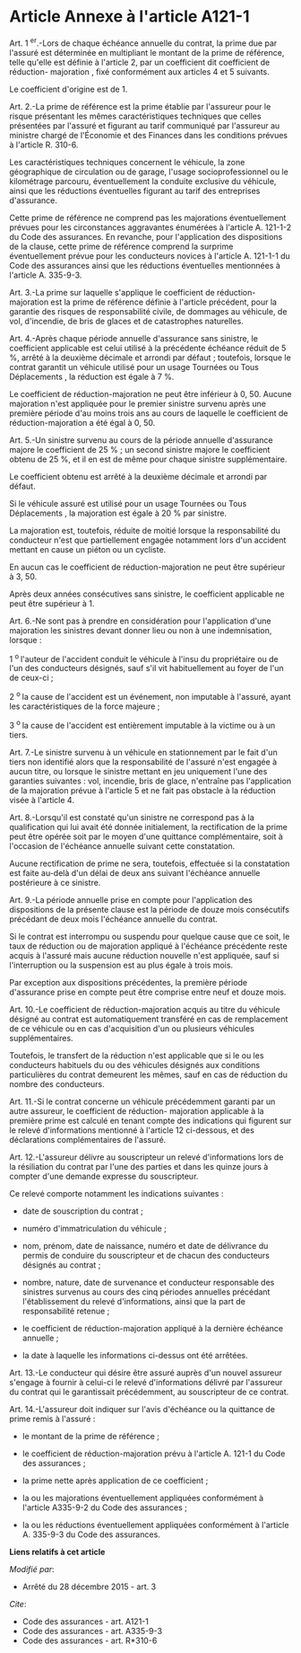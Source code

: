# Article Annexe à l'article A121-1

Art. 1 
  <sup>er</sup>.-Lors de chaque échéance annuelle du contrat, la prime due par l'assuré est déterminée en multipliant le
montant de la prime de référence, telle qu'elle est définie à l'article 2, par un coefficient dit coefficient de réduction-
majoration , fixé conformément aux articles 4 et 5 suivants. 

Le coefficient d'origine est de 1. 

Art. 2.-La prime de référence est la prime établie par l'assureur pour le risque présentant les mêmes caractéristiques
techniques que celles présentées par l'assuré et figurant au tarif communiqué par l'assureur au ministre chargé de l'Économie
et des Finances dans les conditions prévues à l'article R. 310-6. 

Les caractéristiques techniques concernent le véhicule, la zone géographique de circulation ou de garage, l'usage
socioprofessionnel ou le kilométrage parcouru, éventuellement la conduite exclusive du véhicule, ainsi que les réductions
éventuelles figurant au tarif des entreprises d'assurance. 

Cette prime de référence ne comprend pas les majorations éventuellement prévues pour les circonstances aggravantes énumérées
à l'article A. 121-1-2 du Code des assurances. En revanche, pour l'application des dispositions de la clause, cette prime de
référence comprend la surprime éventuellement prévue pour les conducteurs novices à l'article A. 121-1-1 du Code des
assurances ainsi que les réductions éventuelles mentionnées à l'article A. 335-9-3. 

Art. 3.-La prime sur laquelle s'applique le coefficient de réduction-majoration est la prime de référence définie à l'article
précédent, pour la garantie des risques de responsabilité civile, de dommages au véhicule, de vol, d'incendie, de bris de
glaces et de catastrophes naturelles. 

Art. 4.-Après chaque période annuelle d'assurance sans sinistre, le coefficient applicable est celui utilisé à la précédente
échéance réduit de 5 %, arrêté à la deuxième décimale et arrondi par défaut ; toutefois, lorsque le contrat garantit un
véhicule utilisé pour un usage Tournées  ou Tous Déplacements , la réduction est égale à 7 %. 

Le coefficient de réduction-majoration ne peut être inférieur à 0, 50. Aucune majoration n'est appliquée pour le premier
sinistre survenu après une première période d'au moins trois ans au cours de laquelle le coefficient de réduction-majoration
a été égal à 0, 50. 

Art. 5.-Un sinistre survenu au cours de la période annuelle d'assurance majore le coefficient de 25 % ; un second sinistre
majore le coefficient obtenu de 25 %, et il en est de même pour chaque sinistre supplémentaire. 

Le coefficient obtenu est arrêté à la deuxième décimale et arrondi par défaut. 

Si le véhicule assuré est utilisé pour un usage Tournées  ou Tous Déplacements , la majoration est égale à 20 % par
sinistre. 

La majoration est, toutefois, réduite de moitié lorsque la responsabilité du conducteur n'est que partiellement engagée
notamment lors d'un accident mettant en cause un piéton ou un cycliste. 

En aucun cas le coefficient de réduction-majoration ne peut être supérieur à 3, 50. 

Après deux années consécutives sans sinistre, le coefficient applicable ne peut être supérieur à 1. 

Art. 6.-Ne sont pas à prendre en considération pour l'application d'une majoration les sinistres devant donner lieu ou non à
une indemnisation, lorsque : 

1 
  <sup>o </sup>l'auteur de l'accident conduit le véhicule à l'insu du propriétaire ou de l'un des conducteurs désignés, sauf
s'il vit habituellement au foyer de l'un de ceux-ci ; 

2 
  <sup>o </sup>la cause de l'accident est un événement, non imputable à l'assuré, ayant les caractéristiques de la force
majeure ; 

3 
  <sup>o </sup>la cause de l'accident est entièrement imputable à la victime ou à un tiers. 

Art. 7.-Le sinistre survenu à un véhicule en stationnement par le fait d'un tiers non identifié alors que la responsabilité
de l'assuré n'est engagée à aucun titre, ou lorsque le sinistre mettant en jeu uniquement l'une des garanties suivantes :
vol, incendie, bris de glace, n'entraîne pas l'application de la majoration prévue à l'article 5 et ne fait pas obstacle à la
réduction visée à l'article 4. 

Art. 8.-Lorsqu'il est constaté qu'un sinistre ne correspond pas à la qualification qui lui avait été donnée initialement, la
rectification de la prime peut être opérée soit par le moyen d'une quittance complémentaire, soit à l'occasion de l'échéance
annuelle suivant cette constatation. 

Aucune rectification de prime ne sera, toutefois, effectuée si la constatation est faite au-delà d'un délai de deux ans
suivant l'échéance annuelle postérieure à ce sinistre. 

Art. 9.-La période annuelle prise en compte pour l'application des dispositions de la présente clause est la période de douze
mois consécutifs précédant de deux mois l'échéance annuelle du contrat. 

Si le contrat est interrompu ou suspendu pour quelque cause que ce soit, le taux de réduction ou de majoration appliqué à
l'échéance précédente reste acquis à l'assuré mais aucune réduction nouvelle n'est appliquée, sauf si l'interruption ou la
suspension est au plus égale à trois mois. 

Par exception aux dispositions précédentes, la première période d'assurance prise en compte peut être comprise entre neuf et
douze mois. 

Art. 10.-Le coefficient de réduction-majoration acquis au titre du véhicule désigné au contrat est automatiquement transféré
en cas de remplacement de ce véhicule ou en cas d'acquisition d'un ou plusieurs véhicules supplémentaires. 

Toutefois, le transfert de la réduction n'est applicable que si le ou les conducteurs habituels du ou des véhicules désignés
aux conditions particulières du contrat demeurent les mêmes, sauf en cas de réduction du nombre des conducteurs. 

Art. 11.-Si le contrat concerne un véhicule précédemment garanti par un autre assureur, le coefficient de réduction-
majoration applicable à la première prime est calculé en tenant compte des indications qui figurent sur le relevé
d'informations mentionné à l'article 12 ci-dessous, et des déclarations complémentaires de l'assuré. 

Art. 12.-L'assureur délivre au souscripteur un relevé d'informations lors de la résiliation du contrat par l'une des parties
et dans les quinze jours à compter d'une demande expresse du souscripteur. 

Ce relevé comporte notamment  les indications suivantes :

- date de souscription du contrat ;

- numéro d'immatriculation du véhicule ;

- nom, prénom, date de naissance, numéro et date de délivrance du permis de conduire du souscripteur et de chacun des
conducteurs désignés au contrat ;

- nombre, nature, date de survenance et conducteur responsable des sinistres survenus au cours des cinq périodes annuelles
précédant l'établissement du relevé d'informations, ainsi que la part de responsabilité retenue ;

- le coefficient de réduction-majoration appliqué à la dernière échéance annuelle ;

- la date à laquelle les informations ci-dessus ont été arrêtées. 

Art. 13.-Le conducteur qui désire être assuré auprès d'un nouvel assureur s'engage à fournir à celui-ci le relevé
d'informations délivré par l'assureur du contrat qui le garantissait précédemment, au souscripteur de ce contrat. 

Art. 14.-L'assureur doit indiquer sur l'avis d'échéance ou la quittance de prime remis à l'assuré :

- le montant de la prime de référence ;

- le coefficient de réduction-majoration prévu à l'article A. 121-1 du Code des assurances ;

- la prime nette après application de ce coefficient ;

- la ou les majorations éventuellement appliquées conformément à l'article A335-9-2 du Code des assurances ;

- la ou les réductions éventuellement appliquées conformément à l'article A. 335-9-3 du Code des assurances.

**Liens relatifs à cet article**

_Modifié par_:

  - Arrêté du 28 décembre 2015 - art. 3

_Cite_:

  - Code des assurances - art. A121-1
  - Code des assurances - art. A335-9-3
  - Code des assurances - art. R*310-6
